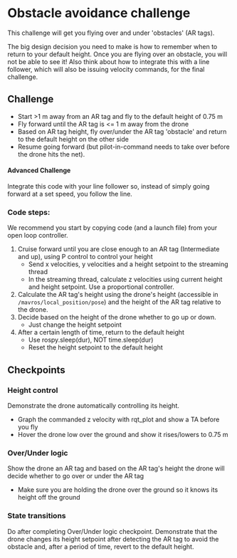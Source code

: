 # Obstacle avoidance challenge
This challenge will get you flying over and under 'obstacles' (AR tags).

The big design decision you need to make is how to remember when to return to your default height. Once you are flying over an obstacle, you will not be able to see it! Also think about how to integrate this with a line follower, which will also be issuing velocity commands, for the final challenge.

## Challenge
 - Start >1 m away from an AR tag and fly to the default height of 0.75 m
 - Fly forward until the AR tag is <= 1 m away from the drone
 - Based on AR tag height, fly over/under the AR tag 'obstacle' and return to the default height on the other side
 - Resume going forward (but pilot-in-command needs to take over before the drone hits the net).

#### Advanced Challenge
Integrate this code with your line follower so, instead of simply going forward at a set speed, you follow the line.

### Code steps:
We recommend you start by copying code (and a launch file) from your open loop controller.

 1. Cruise forward until you are close enough to an AR tag (Intermediate and up), using P control to control your height
    * Send x velocities, y velocities and a height setpoint to the streaming thread
    * In the streaming thread, calculate z velocities using current height and height setpoint. Use a proportional controller.
 2. Calculate the AR tag's height using the drone's height (accessible in `/mavros/local_position/pose`) and the height of the AR tag relative to the drone.
 3. Decide based on the height of the drone whether to go up or down.
    * Just change the height setpoint
 4. After a certain length of time, return to the default height
    * Use rospy.sleep(dur), NOT time.sleep(dur)
    * Reset the height setpoint to the default height

## Checkpoints

### Height control
Demonstrate the drone automatically controlling its height.
 * Graph the commanded z velocity with rqt_plot and show a TA before you fly
 * Hover the drone low over the ground and show it rises/lowers to 0.75 m
### Over/Under logic
Show the drone an AR tag and based on the AR tag's height the drone will decide whether to go over or under the AR tag
 * Make sure you are holding the drone over the ground so it knows its height off the ground
### State transitions
Do after completing Over/Under logic checkpoint. Demonstrate that the drone changes its height setpoint after detecting the AR tag to avoid the obstacle and, after a period of time, revert to the default height.
